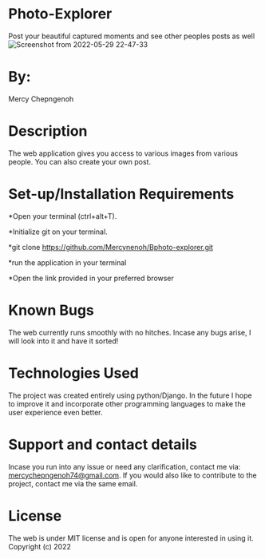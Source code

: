 # Photo-Explorer
Post your beautiful captured moments and see other peoples posts as well
![Screenshot from 2022-05-29 22-47-33](https://user-images.githubusercontent.com/94294714/170888941-d2474ec4-89a3-4d92-b515-ae52bf0acb2d.png)

# By:
Mercy Chepngenoh

# Description
The web application gives you access to various images from various people. You can also create your own post.

# Set-up/Installation Requirements
*Open your terminal (ctrl+alt+T).

*Initialize git on your terminal.

*git clone https://github.com/Mercynenoh/Bphoto-explorer.git

*run the application in your terminal

*Open the link provided in your preferred browser

# Known Bugs
The web currently runs smoothly with no hitches. Incase any bugs arise, I will look into it and have it sorted!

# Technologies Used
The project was created entirely using python/Django. In the future I hope to improve it and incorporate other programming languages to make the user experience even better.

# Support and contact details
Incase you run into any issue or need any clarification, contact me via: mercychepngenoh74@gmail.com. If you would also like to contribute to the project, contact me via the same email.

# License
The web is under MIT license and is open for anyone interested in using it. Copyright (c) 2022
